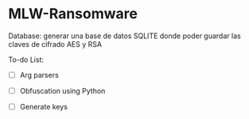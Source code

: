 # MLW-Ransomware

Database: generar una base de datos SQLITE donde poder guardar las claves de cifrado AES y RSA

To-do List:
- [ ] Arg parsers
- [ ] Obfuscation using Python
- [ ] Generate keys 

